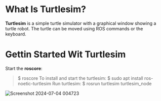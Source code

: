 # What Is Turtlesim?
**Turtlesim** is a simple turtle simulator with a graphical window showing a turtle robot. The turtle can be moved using ROS commands or the keyboard.

# Gettin Started Wit Turtlesim
Start the **roscore**:
> $ roscore
To install and start the turtlesim:
> $ sudo apt install ros-noetic-turtlesim
Run turtlesim:
> $ rosrun turtlesim turtlesim_node

![Screenshot 2024-07-04 004723](https://github.com/iSarh/ros1_turtlesim-/assets/63901303/4261c90b-3a01-48a7-a0a9-39925fb9e1a2)
